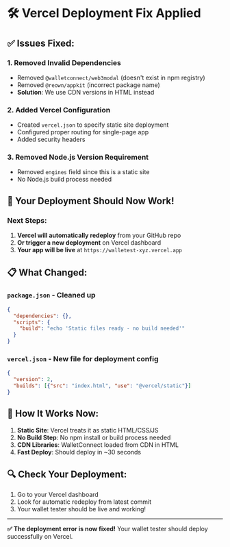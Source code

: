 # 🛠️ Vercel Deployment Fix Applied

## ✅ Issues Fixed:

### 1. **Removed Invalid Dependencies**
- Removed `@walletconnect/web3modal` (doesn't exist in npm registry)  
- Removed `@reown/appkit` (incorrect package name)
- **Solution**: We use CDN versions in HTML instead

### 2. **Added Vercel Configuration**
- Created `vercel.json` to specify static site deployment
- Configured proper routing for single-page app
- Added security headers

### 3. **Removed Node.js Version Requirement**
- Removed `engines` field since this is a static site
- No Node.js build process needed

## 🚀 Your Deployment Should Now Work!

### Next Steps:
1. **Vercel will automatically redeploy** from your GitHub repo
2. **Or trigger a new deployment** on Vercel dashboard
3. **Your app will be live** at `https://walletest-xyz.vercel.app`

## 📋 What Changed:

### `package.json` - Cleaned up
```json
{
  "dependencies": {},
  "scripts": {
    "build": "echo 'Static files ready - no build needed'"
  }
}
```

### `vercel.json` - New file for deployment config
```json
{
  "version": 2,
  "builds": [{"src": "index.html", "use": "@vercel/static"}]
}
```

## 🎯 How It Works Now:

1. **Static Site**: Vercel treats it as static HTML/CSS/JS
2. **No Build Step**: No npm install or build process needed  
3. **CDN Libraries**: WalletConnect loaded from CDN in HTML
4. **Fast Deploy**: Should deploy in ~30 seconds

## 🔍 Check Your Deployment:

1. Go to your Vercel dashboard
2. Look for automatic redeploy from latest commit  
3. Your wallet tester should be live and working!

---

**✅ The deployment error is now fixed!** Your wallet tester should deploy successfully on Vercel.